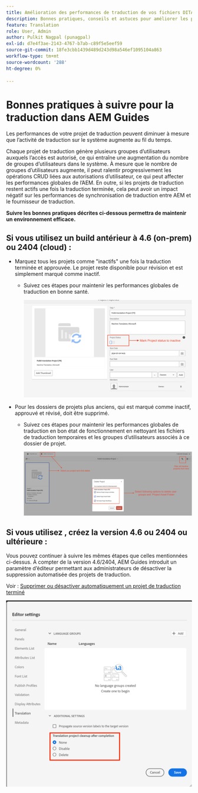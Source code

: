 ```yaml
---
title: Amélioration des performances de traduction de vos fichiers DITA dans les guides AEM
description: Bonnes pratiques, conseils et astuces pour améliorer les performances du projet de traduction DITA dans AEM Guides
feature: Translation
role: User, Admin
author: Pulkit Nagpal (punagpal)
exl-id: d7e4f3ae-2143-4767-b7ab-c89f5e5eef59
source-git-commit: 18fe3cbb1439d489d243d98a546ef1095104a863
workflow-type: tm+mt
source-wordcount: '288'
ht-degree: 0%

---
```


# Bonnes pratiques à suivre pour la traduction dans AEM Guides

Les performances de votre projet de traduction peuvent diminuer à mesure que l’activité de traduction sur le système augmente au fil du temps.

Chaque projet de traduction génère plusieurs groupes d’utilisateurs auxquels l’accès est autorisé, ce qui entraîne une augmentation du nombre de groupes d’utilisateurs dans le système. À mesure que le nombre de groupes d’utilisateurs augmente, il peut ralentir progressivement les opérations CRUD liées aux autorisations d’utilisateur, ce qui peut affecter les performances globales de l’AEM. En outre, si les projets de traduction restent actifs une fois la traduction terminée, cela peut avoir un impact négatif sur les performances de synchronisation de traduction entre AEM et le fournisseur de traduction.

**Suivre les bonnes pratiques décrites ci-dessous permettra de maintenir un environnement efficace.**

## Si vous utilisez un build antérieur à 4.6 (on-prem) ou 2404 (cloud) :

- Marquez tous les projets comme &quot;inactifs&quot; une fois la traduction terminée et approuvée. Le projet reste disponible pour révision et est simplement marqué comme inactif.
   - Suivez ces étapes pour maintenir les performances globales de traduction en bonne santé.

     ![Projet de traduction inactif ](../assets/translation/translation-project-image1.png)

- Pour les dossiers de projets plus anciens, qui est marqué comme inactif, approuvé et révisé, doit être supprimé.
   - Suivez ces étapes pour maintenir les performances globales de traduction en bon état de fonctionnement en nettoyant les fichiers de traduction temporaires et les groupes d’utilisateurs associés à ce dossier de projet.

     ![ Supprimer le projet et le dossier de traduction ](../assets/translation/translation-project-image2.png)


## Si vous utilisez , créez la version 4.6 ou 2404 ou ultérieure :

Vous pouvez continuer à suivre les mêmes étapes que celles mentionnées ci-dessus. À compter de la version 4.6/2404, AEM Guides introduit un paramètre d’éditeur permettant aux administrateurs de désactiver la suppression automatisée des projets de traduction.

Voir : [Supprimer ou désactiver automatiquement un projet de traduction terminé](https://experienceleague.adobe.com/en/docs/experience-manager-guides/using/user-guide/author-content/create-preview-topics/author-content-aem-guides/work-with-web-editor/translate-documents-web-editor#automatically-delete-or-disable-a-completed-translation-project)

![ Paramètres automatisés pour supprimer et désactiver le projet de traduction dans AEM Guides ](../assets/translation/translation-project-image3.png)
